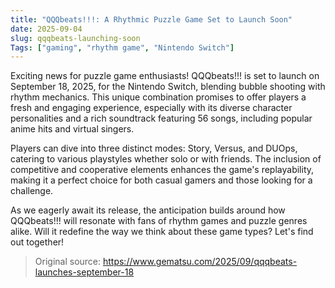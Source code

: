 ```yaml
---
title: "QQQbeats!!!: A Rhythmic Puzzle Game Set to Launch Soon"
date: 2025-09-04
slug: qqqbeats-launching-soon
Tags: ["gaming", "rhythm game", "Nintendo Switch"]
---
```


Exciting news for puzzle game enthusiasts! QQQbeats!!! is set to launch on September 18, 2025, for the Nintendo Switch, blending bubble shooting with rhythm mechanics. This unique combination promises to offer players a fresh and engaging experience, especially with its diverse character personalities and a rich soundtrack featuring 56 songs, including popular anime hits and virtual singers.

Players can dive into three distinct modes: Story, Versus, and DUOps, catering to various playstyles whether solo or with friends. The inclusion of competitive and cooperative elements enhances the game's replayability, making it a perfect choice for both casual gamers and those looking for a challenge.

As we eagerly await its release, the anticipation builds around how QQQbeats!!! will resonate with fans of rhythm games and puzzle genres alike. Will it redefine the way we think about these game types? Let's find out together!

> Original source: https://www.gematsu.com/2025/09/qqqbeats-launches-september-18